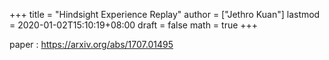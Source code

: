 +++
title = "Hindsight Experience Replay"
author = ["Jethro Kuan"]
lastmod = 2020-01-02T15:10:19+08:00
draft = false
math = true
+++

paper
: <https://arxiv.org/abs/1707.01495>
